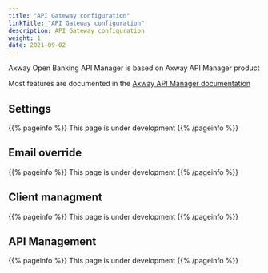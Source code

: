 ```yaml
---
title: "API Gateway configuration"
linkTitle: "API Gateway configuration"
description: API Gateway configuration
weight: 1
date: 2021-09-02
---
```


Axway Open Banking API Manager is based on Axway API Manager product

Most features are documented in the [Axway API Manager documentation](https://docs.axway.com/bundle/axway-open-docs/page/docs/apim_administration/apimgr_admin/index.html) 

## Settings

{{% pageinfo %}}
This page is under development
{{% /pageinfo %}}

## Email override

{{% pageinfo %}}
This page is under development
{{% /pageinfo %}}

## Client managment

{{% pageinfo %}}
This page is under development
{{% /pageinfo %}}

## API Management

{{% pageinfo %}}
This page is under development
{{% /pageinfo %}}